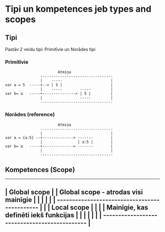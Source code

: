 # Tipi un kompetences jeb types and scopes

## Tipi

Pastāv 2 veidu tipi:
Primitīvie un Norādes tipi

### Primitīvie

                            Atmiņa
                    ---------------------------------
                    |    -----                      |
    var a = 5  -----+--> | 5 |                      |
                    |    -----        -----         |
    var b= a   -----+---------------> | 5 |         |
                    |                 -----         |
                    ---------------------------------

### Norādes (reference)

                            Atmiņa
                    ---------------------------------
                    |                               |
    var a = {a:5} --+--------------> -------        |
                    |                | a:5 |        |
    var b= a   -----+--------------> -------        |
                    |                               |
                    ---------------------------------

## Kompetences (Scope)

 -----------------------------------------------------
 |           Global scope                            |
 | Global scope - atrodas visi mainīgie              |
 |                                                   |
 |                                                   |
 |   ---------------------------------------------   |
 |   |       Local scope                         |   |
 |   |   Mainīgie, kas definēti iekš funkcijas   |   |
 |   |                                           |   |
 |   ---------------------------------------------   |
 -----------------------------------------------------
